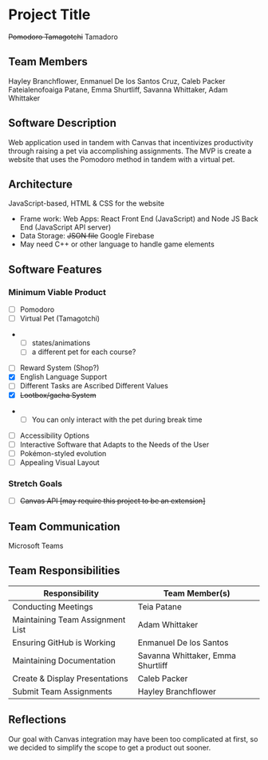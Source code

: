 # Project Title
~~Pomodoro Tamagotchi~~ Tamadoro

## Team Members
Hayley Branchflower, Enmanuel De los Santos Cruz, Caleb Packer
Fateialenofoaiga Patane, Emma Shurtliff, Savanna Whittaker, Adam Whittaker

## Software Description
Web application used in tandem with Canvas that incentivizes productivity through raising a pet via accomplishing assignments.
The MVP is create a website that uses the Pomodoro method in tandem with a virtual pet. 

## Architecture
JavaScript-based, HTML & CSS for the website
- Frame work: Web Apps: React Front End (JavaScript) and Node JS Back End (JavaScript API server)
- Data Storage: ~~JSON file~~ Google Firebase
- May need C++ or other language to handle game elements

## Software Features
### Minimum Viable Product

* [ ] Pomodoro
* [ ] Virtual Pet (Tamagotchi)
* * [ ] states/animations
  * [ ] a different pet for each course?
* [ ] Reward System (Shop?)
* [x] English Language Support
* [ ] Different Tasks are Ascribed Different Values
* [x] ~~Lootbox/gacha System~~
* * [ ] You can only interact with the pet during break time
* [ ] Accessibility Options
* [ ] Interactive Software that Adapts to the Needs of the User
* [ ] Pokémon-styled evolution 
* [ ] Appealing Visual Layout

### Stretch Goals
* [ ] ~~Canvas API [may require this project to be an extension]~~

## Team Communication
Microsoft Teams

## Team Responsibilities

| Responsibility                   | Team Member(s)                    |
| -------------------------------- | --------------------------------- |
| Conducting Meetings              | Teia Patane                       |
| Maintaining Team Assignment List | Adam Whittaker                    |
| Ensuring GitHub is Working       | Enmanuel De los Santos            |
| Maintaining Documentation        | Savanna Whittaker, Emma Shurtliff |
| Create & Display Presentations   | Caleb Packer                      |
| Submit Team Assignments          | Hayley Branchflower               |

## Reflections
Our goal with Canvas integration may have been too complicated at first, so we decided to simplify the scope to get a product out sooner.
